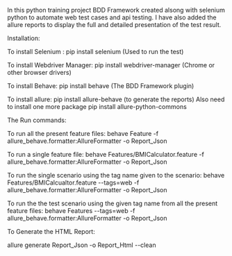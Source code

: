 In this python training project BDD Framework created alsong with selenium python to automate web test cases and api testing. I have also added the allure reports to display the full and detailed presentation of the test result. 



Installation:

To install Selenium : pip install selenium (Used to run the test)

To install Webdriver Manager: pip install webdriver-manager (Chrome or other browser drivers)

To install Behave: pip install behave (The BDD Framework plugin)

To install allure: pip install allure-behave (to generate the reports) Also need to install one more package pip install allure-python-commons



The Run commands:

To run all the present feature files: behave Feature -f allure_behave.formatter:AllureFormatter -o Report_Json

To run a single feature file: behave Features/BMICalculator.feature -f allure_behave.formatter:AllureFormatter -o Report_Json

To run the single scenario using the tag name given to the scenario: behave Features/BMICalcualtor.feature --tags=web -f allure_behave.formatter:AllureFormatter -o Report_Json

To run the the test scenario using the given tag name from all the present feature files: behave Features --tags=web -f allure_behave.formatter:AllureFormatter -o Report_Json



To Generate the HTML Report:

allure generate Report_Json -o Report_Html --clean
